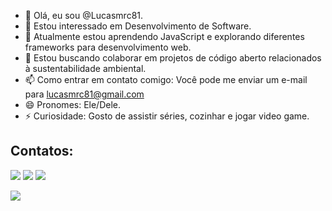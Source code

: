 - 👋 Olá, eu sou @Lucasmrc81.
- 👀 Estou interessado em Desenvolvimento de Software.
- 🌱 Atualmente estou aprendendo JavaScript e explorando diferentes frameworks para desenvolvimento web.
- 💞️ Estou buscando colaborar em projetos de código aberto relacionados à sustentabilidade ambiental.
- 📫 Como entrar em contato comigo: Você pode me enviar um e-mail para lucasmrc81@gmail.com
- 😄 Pronomes: Ele/Dele.
- ⚡ Curiosidade: Gosto de assistir séries, cozinhar e jogar video game.



## Contatos:

<div>

<a href="https://instagram.com/lucasmrc81?" target="_blank"><img loading="lazy" src="https://img.shields.io/badge/-Instagram-%23E4405F?style=for-the-badge&logo=instagram&logoColor=white" target="_blank"></a>
<a href = "mailto:lucasmrc81@gamil.com"><img loading="lazy" src="https://img.shields.io/badge/Gmail-D14836?style=for-the-badge&logo=gmail&logoColor=white" target="_blank"></a>
<a href="https://www.linkedin.com/in/lucas-mrc-dev" target="_blank"><img loading="lazy" src="https://img.shields.io/badge/-LinkedIn-%230077B5?style=for-the-badge&logo=linkedin&logoColor=white" target="_blank"></a>   
</div>


            
  <link rel="stylesheet" type='text/css' href="https://cdn.jsdelivr.net/gh/devicons/devicon@latest/devicon.min.css" />
  <i class="devicon-git-plain-wordmark "></i>
 <img src="https://cdn.jsdelivr.net/gh/devicons/devicon@latest/icons/git/git-original.svg" />
 <svg viewBox="0 0 10 10">
            <caminho preencher="#F34F29" d="M124.737 58.378L69.621 3.264c-3.172-3.174-8.32-3.174-11.497 0L46.68 14.71l14.518 14.518c3.375-1.139 9.932 2.314 2.703 2,706 3,461 6,607 2,294 9,993l13,992 13,993c3,385-1,167 7,292-0,413 9,994 2,295 3,78 3,777 3,78 9,9 0 13,679a9,673 9,673 0 1-13.683 0 9,677 9,677 0 01-2.105-10.521L68.574 47.933l-. 002 34,341a9,708 9,708 0 012,559 1,828c3,778 3,777 3,778 9,898 0 13,683-3,779 3,777-9,904 3,777-13,679 0-3,778-3,784-3,778- 9,905 0-13,683a9,65 9,65 0 013,167-2,11V47.333a9,581 9,581 0 01-3,167-2,111c-2,862-2,86-3,551-7,06-2,083-10,576L41,056 20,333 3,264 58,123a8,133 8,133 0 000 11,5l55,117 55,114c 3,174 3,174 8,32 3,174 11,499 0l54,858-54,858a8 .135 8.135 0 00-.001-11.501z"></caminho>
            </svg>
          
          

